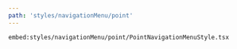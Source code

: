 ```yaml
---
path: 'styles/navigationMenu/point'
---
```


`embed:styles/navigationMenu/point/PointNavigationMenuStyle.tsx`
